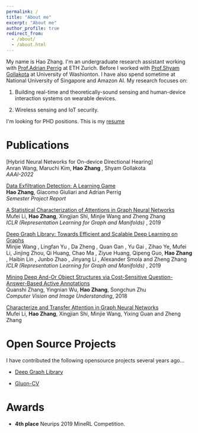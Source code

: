 ```yaml
---
permalink: /
title: "About me"
excerpt: "About me"
author_profile: true
redirect_from: 
  - /about/
  - /about.html
---
```

My name is Hao Zhang. I'm an undergraduate research assistant working with [Prof.Adrian Perrig](https://netsec.ethz.ch/people/aperrig/) at ETH Zurich. Before I  worked with [Prof.Shyam Gollakota](https://homes.cs.washington.edu/~gshyam/) at University of Washionton. I have also spend sometime at National University of Singapore and Amazon AI. My research focuses on:

1. Building real-time and theoretically-sound sensing and human-device interaction systems on wearable devices.<br>

2. Wireless sensing and IoT security.<br>

I'm looking for PHD positions. This is my [resume](https://www.dropbox.com/s/ziifraekmjyardh/CV.pdf?dl=0)


Publications
======
[Hybrid Neural Networks for On-device Directional Hearing]<br>
Anran Wang, Maruchi Kim, <b> Hao Zhang </b>, Shyam Gollakota<br>
<i> AAAI-2022 </i><br>

[Data Exfiltration Detection: A Learning Game](https://www.dropbox.com/s/ek7182imsp7s2xl/semester-project-report.pdf?dl=0)<br>
<b> Hao Zhang</b>, Giacomo Giuliari and Adrian Perrig<br>
<i> Semester Project Report </i><br>

[A Statistical Characterization of Attentions in Graph Neural Networks](https://rlgm.github.io/papers/62.pdf)<br>
Mufei Li, <b>Hao Zhang</b>, Xingjian Shi, Minjie Wang and Zheng Zhang <br>
<i> ICLR (Representation Learning for Graph and Manifolds) </i>, 2019<br>

[Deep Graph Library: Towards Efficient and Scalable Deep Learning on Graphs](https://arxiv.org/abs/1909.01315v1)<br>
Minjie Wang , Lingfan Yu , Da Zheng , Quan Gan , Yu Gai , Zihao Ye, Mufei Li, Jinjing Zhou, Qi
Huang, Chao Ma , Ziyue Huang, Qipeng Guo, <b>Hao Zhang</b> , Haibin Lin , Junbo Zhao , Jinyang Li ,
Alexander Smola and Zheng Zhang <br>
<i> ICLR (Representation Learning for Graph and Manifolds) </i>, 2019<br>

[Mining Deep And-Or Object Structures via Cost-Sensitive Question-Answer-Based Active Annotations](https://arxiv.org/abs/1708.03911)<br>
Quanshi Zhang, Yingnian Wu, <b>Hao Zhang</b>, Songchun Zhu <br>
<i> Computer Vision and Image Understanding</i>, 2018<br> 

[Characterize and Transfer Attention in Graph Neural Networks](https://openreview.net/pdf?id=SkeBBJrFPH)<br>
Mufei Li, <b>Hao Zhang</b>, Xingjian Shi, Minjie Wang, Yixing Guan and Zheng Zhang <br>

Open Source Projects
======
I have contributed the following opensource projects  several years ago...

* [Deep Graph Library](https://github.com/dmlc/dgl)
  
* [Gluon-CV](https://github.com/dmlc/gluon-cv)

Awards
======
* <b>4th place</b> Neurips 2019 MineRL Competition.




